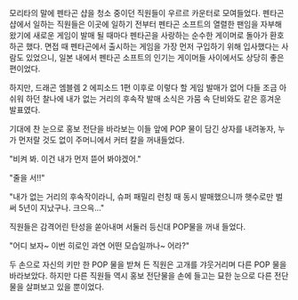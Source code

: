 모리타의 말에 펜타곤 샵을 청소 중이던 직원들이 우르르 카운터로 모여들었다. 
펜타곤 샵에서 일하는 직원들은 이곳에 일하기 전부터 펜타곤 소프트의 열렬한 팬임을 자부해 왔기에 새로운 게임이 발매 될 때마다 펜타곤을 사랑하는 순수한 게이머로 돌아가 환호하곤 했다. 
면접 때 펜타곤에서 출시하는 게임을 가장 먼저 구입하기 위해 입사했다는 사람도 있었으니, 일본 내에서 펜타곤 소프트의 인기는 게이머들 사이에서도 상당히 좋은 편이었다. 

하지만, 드래곤 엠블렘 2 에피소드 1편 이후로 이렇다 할 게임 발매가 없어 다들 조금 아쉬워 하던 찰나에 내가 없는 거리의 후속작 발매 소식은 가뭄 속 단비와도 같은 흥겨운 발표였다. 

기대에 찬 눈으로 홍보 전단을 바라보는 이들 앞에 POP 물이 담긴 상자를 내려놓자, 누가 먼저랄 것도 없이 주머니에서 커터 칼을 꺼내들었다. 

"비켜 봐. 이건 내가 먼저 뜯어 봐야겠어." 

"줄을 서!!" 

"내가 없는 거리의 후속작이라니, 슈퍼 패밀리 런칭 때 동시 발매했으니까 햇수로만 벌써 5년이 지났구나. 크으윽..." 

직원들은 감격어린 탄성을 쏟아내며 서둘러 등신대 POP물을 꺼내 들었다. 

"어디 보자~ 이번 히로인 과연 어떤 모습일까나~ 어라?" 

두 손으로 자신의 키만 한 POP 물을 받쳐 든 직원은 고개를 갸웃거리며 다른 POP 물을 바라보았다. 하지만 다른 직원들 역시 홍보 전단물을 손에 들고는 묘한 눈으로 다른 전단 물을 살펴보고 있을 뿐이었다. 
